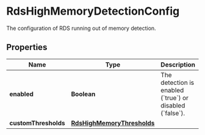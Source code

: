 

# RdsHighMemoryDetectionConfig

The configuration of RDS running out of memory detection.

## Properties

| Name | Type | Description | Notes |
|------------ | ------------- | ------------- | -------------|
|**enabled** | **Boolean** | The detection is enabled (&#x60;true&#x60;) or disabled (&#x60;false&#x60;). |  |
|**customThresholds** | [**RdsHighMemoryThresholds**](RdsHighMemoryThresholds.md) |  |  [optional] |



